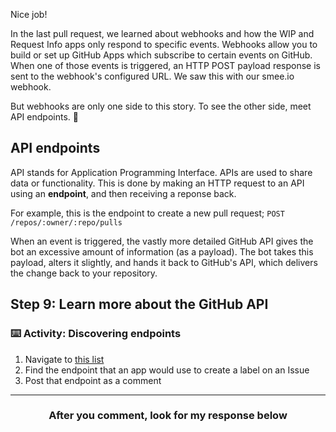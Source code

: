Nice job!

In the last pull request, we learned about webhooks and how the WIP and Request Info apps only respond to specific events. Webhooks allow you to build or set up GitHub Apps which subscribe to certain events on GitHub.  When one of those events is triggered, an HTTP POST payload response is sent to the webhook's configured URL. We saw this with our smee.io webhook.

But webhooks are only one side to this story. To see the other side, meet API endpoints. :wave:

## API endpoints

API stands for Application Programming Interface. APIs are used to share data or functionality. This is done by making an HTTP request to an API using an **endpoint**, and then receiving a reponse back.

For example, this is the endpoint to create a new pull request; `POST /repos/:owner/:repo/pulls`

When an event is triggered, the vastly more detailed GitHub API gives the bot an excessive amount of information (as a payload). The bot takes this payload, alters it slightly, and hands it back to GitHub's API, which delivers the change back to your repository.

## Step 9: Learn more about the GitHub API

### :keyboard: Activity: Discovering endpoints

1. Navigate to [this list](https://docs.github.com/en/rest/reference/)
2. Find the endpoint that an app would use to create a label on an Issue
3. Post that endpoint as a comment

<hr>
<h3 align="center">After you comment, look for my response below</h3>

